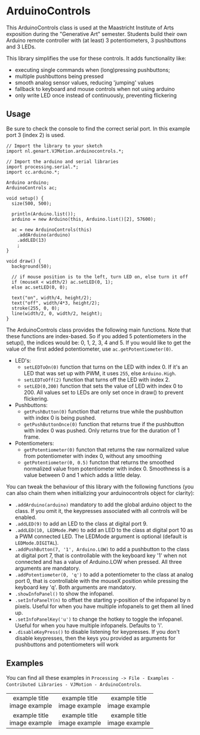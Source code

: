 # ArduinoControls
This ArduinoControls class is used at the Maastricht Institute of Arts exposition during the "Generative Art" semester.
Students build their own Arduino remote controller with (at least) 3 potentiometers, 3 pushbuttons and 3 LEDs.

 This library simplifies the use for these controls. It adds functionality like:

 - executing single commands when (long)pressing pushbuttons;
 - multiple pushbuttons being pressed
 - smooth analog sensor values, reducing 'jumping' values
 - fallback to keyboard and mouse controls when not using arduino
 - only write LED once instead of continuously, preventing flickering
 
## Usage
Be sure to check the console to find the correct serial port. In this example port 3 (index 2) is used.
```
// Import the library to your sketch
import nl.genart.VJMotion.arduinocontrols.*;

// Import the arduino and serial libraries
import processing.serial.*;
import cc.arduino.*;

Arduino arduino;
ArduinoControls ac;

void setup() {
  size(500, 500);

  println(Arduino.list());
  arduino = new Arduino(this, Arduino.list()[2], 57600);

  ac = new ArduinoControls(this)
    .addArduino(arduino)
    .addLED(13)
    ;
}

void draw() {
  background(50);

  // if mouse position is to the left, turn LED on, else turn it off
  if (mouseX < width/2) ac.setLED(0, 1);
  else ac.setLED(0, 0);

  text("on", width/4, height/2);
  text("off", width/4*3, height/2);
  stroke(255, 0, 0);
  line(width/2, 0, width/2, height);
}
```


The ArduinoControls class provides the following main functions.
Note that these functions are index-based. So if you added 5 potentiometers in the setup(), the indices would be: 0, 1, 2, 3, 4 and 5. If you would like to get the value of the first added potentiometer, use `ac.getPotentiometer(0)`.

* LED's:
  * `setLEDToOn(0)` function that turns on the LED with index 0. If it's an LED that was set up with PWM, it uses `255`, else `Arduino.High`.
  * `setLEDToOff(2)` function that turns off the LED with index 2.
  * `setLED(0,200)` function that sets the value of LED with index 0 to 200. All values set to LEDs are only set once in draw() to prevent flickering.
* Pushbuttons:
  * `getPushButton(0)` function that returns true while the pushbutton with index 0 is being pushed.
  * `getPushButtonOnce(0)` function that returns true if the pushbutton with index 0 was pushed. Only returns true for the duration of 1 frame.
* Potentiometers:
  * `getPotentiometer(0)` functon that returns the raw normalized value from potentiometer with index 0, without any smoothing
  * `getPotentiometer(0, 0.5)` functon that returns the smoothed normalized value from potentiometer with index 0. Smoothness is a value between 0 and 1 which adds a little delay.

You can tweak the behaviour of this library with the following functions (you can also chain them when initializing your arduinocontrols object for clarity):

* `.addArduino(arduino)` mandatory to add the global arduino object to the class. If you omit it, the keypresses associated with all controls will be enabled.
* `.addLED(9)` to add an LED to the class at digital port 9.
* `.addLED(10, LEDMode.PWM)` to add an LED to the class at digital port 10 as a PWM connected LED. The LEDMode argument is optional (default is `LEDMode.DIGITAL`).
* `.addPushButton(7, '1', Arduino.LOW)` to add a pushbutton to the class at digital port 7, that is controllable with the keyboard key '1' when not connected and has a value of Arduino.LOW when pressed. All three arguments are mandatory.
* `.addPotentiometer(0, 'q')` to add a potentiometer to the class at analog port 0, that is controllable with the mouseX position while pressing the keyboard key 'q'. Both arguments are mandatory.
* `.showInfoPanel()` to show the infopanel.
* `.setInfoPanelY(n)` to offset the starting y-position of the infopanel by n pixels. Useful for when you have multiple infopanels to get them all lined up.
* `.setInfoPanelKey('u')` to change the hotkey to toggle the infopanel. Useful for when you have multiple infopanels. Defaults to 'i'.
* `.disableKeyPress()` to disable listening for keypresses. If you don't disable keypresses, then the keys you provided as arguments for pushbuttons and potentiometers will work


## Examples
You can find all these examples in `Processing -> File - Examples - Contributed Libraries - VJMotion - ArduinoControls`.

<table width="100%">
  <tr>
    <td valign="top" align="center" width="33%">example title<br>image example</td>
    <td valign="top" align="center" width="33%">example title<br>image example</td>
    <td valign="top" align="center" width="33%">example title<br>image example</td>
  </tr>
   <tr>
   <td valign="top" align="center" width="33%">example title<br>image example</td>
   <td valign="top" align="center" width="33%">example title<br>image example</td>
   <td valign="top" align="center" width="33%">example title<br>image example</td>
  </tr>
 </table>
